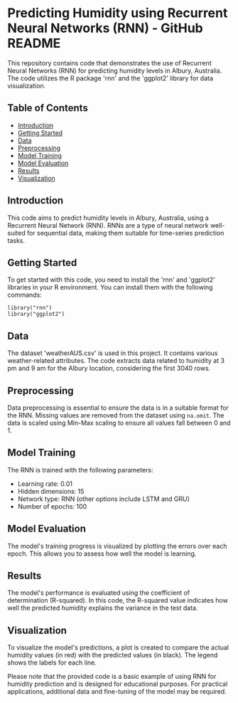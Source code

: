<h1>Predicting Humidity using Recurrent Neural Networks (RNN) - GitHub README </h1>
<p>This repository contains code that demonstrates the use of Recurrent Neural Networks (RNN) for predicting humidity levels in Albury, Australia. The code utilizes the R package 'rnn' and the 'ggplot2' library for data visualization.</p>
<h2>Table of Contents</h2>
<ul>
  <li><a href="#introduction">Introduction</a></li>
  <li><a href="#getting-started">Getting Started</a></li>
  <li><a href="#data">Data</a></li>
  <li><a href="#preprocessing">Preprocessing</a></li>
  <li><a href="#model-training">Model Training</a></li>
  <li><a href="#model-evaluation">Model Evaluation</a></li>
  <li><a href="#results">Results</a></li>
  <li><a href="#visualization">Visualization</a></li>
</ul>

<h2>Introduction</h2>
<p>This code aims to predict humidity levels in Albury, Australia, using a Recurrent Neural Network (RNN). RNNs are a type of neural network well-suited for sequential data, making them suitable for time-series prediction tasks.</p>

<h2>Getting Started</h2>
<p>To get started with this code, you need to install the 'rnn' and 'ggplot2' libraries in your R environment. You can install them with the following commands:</p>
<pre>
<code>library("rnn")
library("ggplot2")</code>
</pre>

<h2>Data</h2>
<p>The dataset 'weatherAUS.csv' is used in this project. It contains various weather-related attributes. The code extracts data related to humidity at 3 pm and 9 am for the Albury location, considering the first 3040 rows.</p>

<h2>Preprocessing</h2>
<p>Data preprocessing is essential to ensure the data is in a suitable format for the RNN. Missing values are removed from the dataset using <code>na.omit</code>. The data is scaled using Min-Max scaling to ensure all values fall between 0 and 1.</p>

<h2>Model Training</h2>
<p>The RNN is trained with the following parameters:</p>
<ul>
  <li>Learning rate: 0.01</li>
  <li>Hidden dimensions: 15</li>
  <li>Network type: RNN (other options include LSTM and GRU)</li>
  <li>Number of epochs: 100</li>
</ul>

<h2>Model Evaluation</h2>
<p>The model's training progress is visualized by plotting the errors over each epoch. This allows you to assess how well the model is learning.</p>

<h2>Results</h2>
<p>The model's performance is evaluated using the coefficient of determination (R-squared). In this code, the R-squared value indicates how well the predicted humidity explains the variance in the test data.</p>

<h2>Visualization</h2>
<p>To visualize the model's predictions, a plot is created to compare the actual humidity values (in red) with the predicted values (in black). The legend shows the labels for each line.</p>

<p>Please note that the provided code is a basic example of using RNN for humidity prediction and is designed for educational purposes. For practical applications, additional data and fine-tuning of the model may be required.</p>
